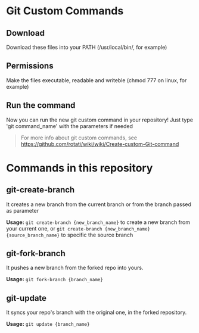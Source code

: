 # Git Custom Commands

## Download
Download these files into your PATH (/usr/local/bin/, for example)

## Permissions
Make the files executable, readable and writeble (chmod 777 on linux, for example)

## Run the command
Now you can run the new git custom command in your repository! Just type 'git command_name' with the parameters if needed

> For more info about git custom commands, see https://github.com/rotati/wiki/wiki/Create-custom-Git-command

# Commands in this repository

## git-create-branch
It creates a new branch from the current branch or from the branch passed as parameter

**Usage:** `git create-branch {new_branch_name}` to create a new branch from your current one, or `git create-branch {new_branch_name} {source_branch_name}` to specific the source branch

## git-fork-branch
It pushes a new branch from the forked repo into yours.

**Usage:** `git fork-branch {branch_name}`

## git-update
It syncs your repo's branch with the original one, in the forked repository.

**Usage:** `git update {branch_name}`
